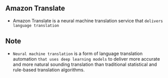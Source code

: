 ## Amazon Translate

- Amazon Translate is a neural machine translation service that `delivers language translation`

## Note

- `Neural machine translation` is a form of language translation automation `that uses deep learning models` to deliver more accurate and more natural sounding translation than traditional statistical and rule-based translation algorithms.
